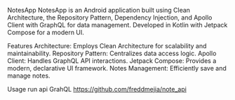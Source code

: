 NotesApp
NotesApp is an Android application built using Clean Architecture, the Repository Pattern, Dependency Injection, and Apollo Client with GraphQL for data management. Developed in Kotlin with Jetpack Compose for a modern UI.

Features
Architecture: Employs Clean Architecture for scalability and maintainability.
Repository Pattern: Centralizes data access logic.
Apollo Client: Handles GraphQL API interactions.
Jetpack Compose: Provides a modern, declarative UI framework.
Notes Management: Efficiently save and manage notes.

Usage
run api GrahQL
https://github.com/freddmejia/note_api
